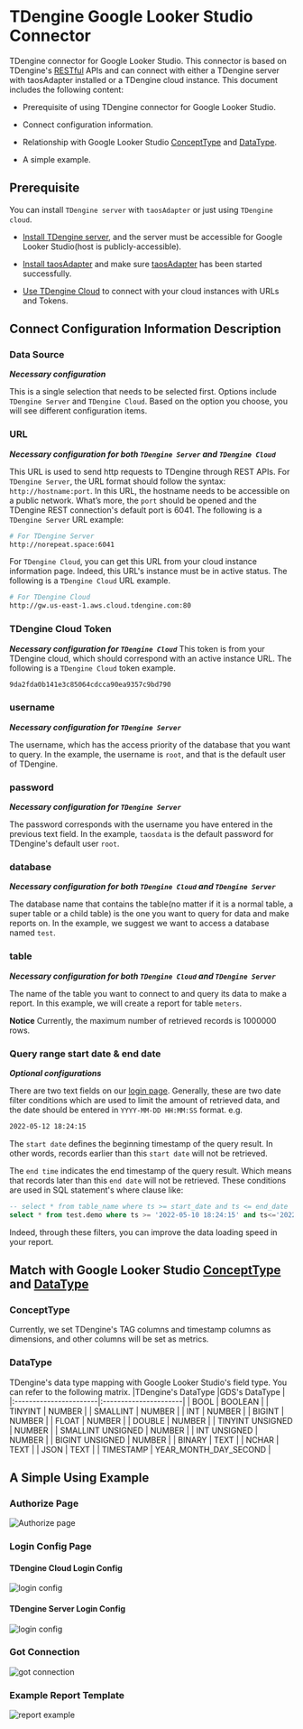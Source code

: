# TDengine Google Looker Studio Connector

TDengine connector for Google Looker Studio. This connector is based on TDengine's [RESTful](https://tdengine.com/docs/en/v2.0/connector#restful) APIs and can connect with either a TDengine server with taosAdapter installed or a TDengine cloud instance.
This document includes the following content:

* Prerequisite of using TDengine connector for Google Looker Studio.

* Connect configuration information.

* Relationship with Google Looker Studio [ConceptType](https://developers.google.com/datastudio/connector/reference#concepttype) and [DataType](https://developers.google.com/datastudio/connector/reference#datatype).

* A simple example.

## Prerequisite

You can install `TDengine server` with `taosAdapter` or just using `TDengine cloud`.

* [Install TDengine server](https://tdengine.com/getting-started/install), and the server must be accessible for Google Looker Studio(host is publicly-accessible).

* [Install taosAdapter](https://github.com/taosdata/taosadapter#install-taosadapter) and make sure [taosAdapter](https://github.com/taosdata/taosadapter#startstop-taosadapter) has been started successfully.

* [Use TDengine Cloud](https://uc.cloud.tdengine.com) to connect with your cloud instances with URLs and Tokens.  

## Connect Configuration Information Description

### Data Source

_**Necessary configuration**_

This is a single selection that needs to be selected first. Options include `TDengine Server` and `TDengine Cloud`. Based on the option you choose, you will see different configuration items.

### URL

_**Necessary configuration for both `TDengine Server` and `TDengine Cloud`**_

This URL is used to send http requests to TDengine through REST APIs.
For `TDengine Server`, the URL format should follow the syntax: `http://hostname:port`. In this URL, the hostname needs to be accessible on a public network. What’s more, the `port` should be opened and the TDengine REST connection's default port is 6041.
The following is a `TDengine Server` URL example:

``` bash
# For TDengine Server
http://norepeat.space:6041
```

For `TDengine Cloud`, you can get this URL from your cloud instance information page. Indeed, this URL's instance must be in active status. The following is a `TDengine Cloud` URL example.

``` bash
# For TDengine Cloud 
http://gw.us-east-1.aws.cloud.tdengine.com:80
```

### TDengine Cloud Token

_**Necessary configuration for `TDengine Cloud`**_
This token is from your TDengine cloud, which should correspond with an active instance URL.
The following is a `TDengine Cloud` token example.

``` bash
9da2fda0b141e3c85064cdcca90ea9357c9bd790
```

### username

_**Necessary configuration for `TDengine Server`**_

The username, which has the access priority of the database that you want to query. In the example, the username is `root`, and that is the default user of TDengine.

### password

_**Necessary configuration for `TDengine Server`**_

The password corresponds with the username you have entered in the previous text field. In the example, `taosdata` is the default password for TDengine's default user `root`.

### database

_**Necessary configuration for both `TDengine Cloud` and `TDengine Server`**_

The database name that contains the table(no matter if it is a normal table, a super table or a child table) is the one you want to query for data and make reports on.
In the example, we suggest we want to access a database named `test`.

### table

_**Necessary configuration for both `TDengine Cloud` and `TDengine Server`**_

The name of the table you want to connect to and query its data to make a report. In this example, we will create a report for table `meters`.

**Notice** Currently, the maximum number of retrieved records is 1000000 rows.

### Query range start date & end date

_**Optional configurations**_

There are two text fields on our [login page](https://github.com/taosdata/gds-connector/blob/master/resource/login_page.jpg). Generally, these are two date filter conditions which are used to limit the amount of retrieved data, and the date should be entered in `YYYY-MM-DD HH:MM:SS` format.
e.g.

``` bash
2022-05-12 18:24:15
```

The `start date` defines the beginning timestamp of the query result. In other words, records earlier than this `start date` will not be retrieved.

The `end time` indicates the end timestamp of the query result. Which means that records later than this `end date` will not be retrieved.
These conditions are used in SQL statement's where clause like:

``` SQL
-- select * from table_name where ts >= start_date and ts <= end_date
select * from test.demo where ts >= '2022-05-10 18:24:15' and ts<='2022-05-12 18:24:15'
```

Indeed, through these filters, you can improve the data loading speed in your report.

## Match with Google Looker Studio [ConceptType](https://developers.google.com/datastudio/connector/reference#concepttype) and [DataType](https://developers.google.com/datastudio/connector/reference#datatype)

### ConceptType

Currently, we set TDengine's TAG columns and timestamp columns as dimensions, and other columns will be set as metrics.

### DataType

TDengine's data type mapping with Google Looker Studio's field type. You can refer to the following matrix.
|TDengine's DataType    |GDS's DataType        |
|:-----------------------|:----------------------|
| BOOL                   | BOOLEAN               |
| TINYINT                | NUMBER                |
| SMALLINT               | NUMBER                |
| INT                    | NUMBER                |
| BIGINT                 | NUMBER                |
| FLOAT                  | NUMBER                |
| DOUBLE                 | NUMBER                |
| TINYINT UNSIGNED       | NUMBER                |
| SMALLINT UNSIGNED      | NUMBER                |
| INT UNSIGNED           | NUMBER                |
| BIGINT UNSIGNED        | NUMBER                |
| BINARY                 | TEXT                  |
| NCHAR                  | TEXT                  |
| JSON                   | TEXT                  |
| TIMESTAMP              | YEAR_MONTH_DAY_SECOND |

## A Simple Using Example

### Authorize Page

![Authorize page](./resource/before_authorize.png)

### Login Config Page

#### TDengine Cloud Login Config

![login config](./resource/cloud_login.PNG)

#### TDengine Server Login Config

![login config](./resource/server_login.PNG)

### Got Connection

![got connection](./resource/getConnection.jpg)

### Example Report Template

![report example](./resource/report_template.jpg)
